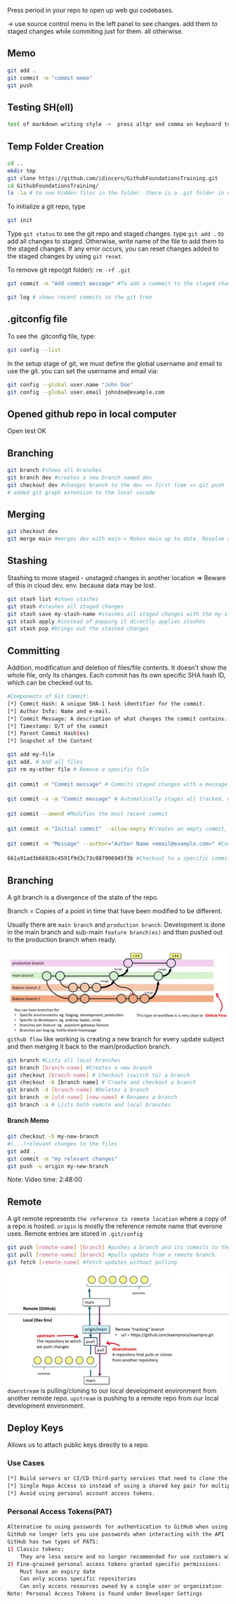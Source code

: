 Press period in your repo to open up web gui codebases.

-> use source control menu in the left panel to see changes. add them to staged changes while commiting just for them. all otherwise.
## Memo
```sh
git add .
git commit -m "commit memo"
git push
```

## Testing SH(ell)
```sh
test of markdown writing style ->  press altgr and comma on keyboard to write backticks. 3 backticks open markdown container
```

## Temp Folder Creation
```sh
cd ..
mkdir tmp
git clone https://github.com/idincern/GithubFoundationsTraining.git
cd GithubFoundationsTraining/
ls -la # to see hidden files in the folder. there is a .git folder in our ws which means that it is a git repo.
```

To initialize a git repo, type
```sh
git init
```

Type ``git status`` to see the git repo and staged changes.
type ``git add .`` to add all changes to staged. Otherwise, write name of the file to add them to the staged changes. If any error occurs, you can reset changes added to the staged changes by using ``git reset``.

To remove git repo(git folder): ``rm -rf .git``

```sh
git commit -m "Add commit message" #To add a commmit to the staged changes
```

```sh
git log # shows recent commits to the git tree
```

## .gitconfig file
To see the .gitconfig file, type:

```sh
git config --list
```

In the setup stage of git, we must define the global username and email to use the git.
you can set the username and email via:

```sh
git config --global user.name "John Doe"
git config --global user.email johndoe@example.com
```

## Opened github repo in local computer
Open test OK


## Branching
```sh
git branch #shows all branches
git branch dev #creates a new branch named dev
git checkout dev #changes branch to the dev => first time => git push -u origin dev
# added git graph extension to the local vscode
```

## Merging
```sh
git checkout dev
git merge main #merges dev with main-> Makes main up to date. Resolve any conflicts with the main first if there is any.
```

## Stashing
Stashing to move staged - unstaged changes in another location => 
Beware of this in cloud dev. env. because data may be lost.
```sh
git stash list #shows stashes
git stash #stashes all staged changes
git stash save my-stash-name #stashes all staged changes with the my-stash-name name
git stash apply #instead of popping it directly applies stashes
git stash pop #brings out the stashed changes
```

## Committing
Addition, modification and deletion of files/file contents.
It doesn't show the whole file, only its changes.
Each commit has its own specific SHA hash ID, which can be checked out to.
```sh
#Components of Git Commit:
[*] Commit Hash: A unique SHA-1 hash identifier for the commit.
[*] Author Info: Name and e-mail.
[*] Commit Message: A description of what changes the commit contains.
[*] Timestamp: D/T of the commit
[*] Parent Commit Hash(es)
[*] Snapshot of the Content
```

```sh
git add my-file
git add. # Add all files
git rm my-other file # Remove a specific file

git commit -m "Commit message" # Commits staged changes with a message

git commit -a -m "Commit message" # Automatically stages all tracked, modified files before the commit 

git commit --amend #Modifies the most recent commit 

git commit -m "Initial commit" --allow-empty #Creates an empty commit, useful as a placeholder

git commit -m "Message" --author="Author Name <email@example.com>" #Commits with a specified author.

661a91ad3b66926c4591f9d3c73c087906945f3b #Checkout to a specific commit based on SHA hash git checkout 
```

## Branching
A git branch is a divergence of the state of the repo.

Branch = Copies of a point in time that have been modified to be different.

Usually there are ``main branch`` and ``production branch``. Development is done in the main branch and sub-main ``feature branch(es)`` and than pushed out to the production branch when ready.

![alt text](<github flow.PNG>)
``github flow`` like working is creating a new branch for every update subject and then merging it back to the main/production branch.

```sh
git branch #Lists all local branches 
git branch [branch-name] #Creates a new branch 
git checkout [branch-name] # Checkout (switch to) a branch 
git checkout -b [branch name] # Create and checkout a branch 
git branch -d [branch-name] #Deletes a branch
git branch -m [old-name] [new-name] # Renames a branch
git branch -a # Lists both remote and local branches 
```

#### Branch Memo
```sh
git checkout -b my-new-branch 
#(...)relevant changes to the files
git add .
git commit -m "my relevant changes"
git push -u origin my-new-branch
```
Note: Video time: 2:48:00

## Remote
A git remote represents ``the reference to remote location`` where a copy of a repo is hosted.
``origin`` is mostly the reference remote name that everone uses. 
Remote entries are stored in ``.git/config``
```sh
git push [remote-name] [branch] #pushes a branch and its commits to the specific remote
git pull [remote-name] [branch] #pulls update from a remote branch.
git fetch [remote-name] #fetch updates without pulling
```
![alt text](upstream-dwnstream.PNG)
``downstream`` is pulling/cloning to our local development environment from another remote repo.
``upstream`` is pushing to a remote repo from our local development environment.

## Deploy Keys
Allows us to attach public keys directly to a repo.
### Use Cases
```sh
[*] Build servers or CI/CD third-party services that need to clone the repo so they perform a build or deploy.
[*] Single Repo Access so instead of using a shared key pair for multiple repos you have a single key pair for a single Git repo.
[*] Avoid using personal account access tokens.

```

### Personal Access Tokens(PAT)
```sh
Alternative to using passwords for authentication to GitHub when using the GitHub API or the command line
GitHub no longer lets you use passwords when interacting with the API
GitHub has two types of PATS:
1) Classic tokens:
    They are less secure and no longer recommended for use customers with legacy systems may be still using classic token.
2) Fine-grained personal access tokens granted specific permissions:
    Must have an expiry date
    Can only access specific repositories
    Can only access resources owned by a single user or organization
Note: Personal Access Tokens is found under Developer Settings
```